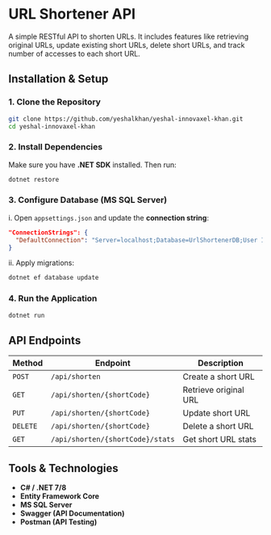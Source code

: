 # URL Shortener API 

A simple RESTful API to shorten URLs. It includes features like retrieving original URLs, update existing short URLs, delete short URLs, and track number of accesses to each short URL.


## Installation & Setup

### 1. Clone the Repository
```sh
git clone https://github.com/yeshalkhan/yeshal-innovaxel-khan.git
cd yeshal-innovaxel-khan
```

### 2. Install Dependencies
Make sure you have **.NET SDK** installed. Then run:
```sh
dotnet restore
```

### 3. Configure Database (MS SQL Server)
i. Open `appsettings.json` and update the **connection string**:
```json
"ConnectionStrings": {
  "DefaultConnection": "Server=localhost;Database=UrlShortenerDB;User Id=sa;TrustServerCertificate=True;"
}
```
ii. Apply migrations:
```sh
dotnet ef database update
```

### 4. Run the Application
```sh
dotnet run
```

## API Endpoints
| Method | Endpoint | Description |
|--------|---------|-------------|
| `POST` | `/api/shorten` | Create a short URL |
| `GET` | `/api/shorten/{shortCode}` | Retrieve original URL |
| `PUT` | `/api/shorten/{shortCode}` | Update short URL |
| `DELETE` | `/api/shorten/{shortCode}` | Delete a short URL |
| `GET` | `/api/shorten/{shortCode}/stats` | Get short URL stats |


## Tools & Technologies
- **C# / .NET 7/8**
- **Entity Framework Core**
- **MS SQL Server**
- **Swagger (API Documentation)**
- **Postman (API Testing)**
